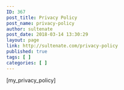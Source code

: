 ```yaml
---
ID: 367
post_title: Privacy Policy
post_name: privacy-policy
author: sultenate
post_date: 2018-03-14 13:30:29
layout: page
link: http://sultenate.com/privacy-policy
published: true
tags: [ ]
categories: [ ]
---
```

[my_privacy_policy]